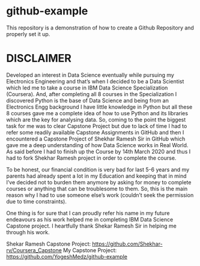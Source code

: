 # github-example
This repository is a demonstration of how to create a Github Repository and properly set it up.
# DISCLAIMER
Developed an interest in Data Science eventually while pursuing my Electronics Engineering and that’s when I decided to be a Data Scientist which led me to take a course in IBM Data Science Specialization (Coursera). And, after completing all 8 courses in the Specialization I discovered Python is the base of Data Science and being from an Electronics Engg background I have little knowledge in Python but all these 8 courses gave me a complete idea of how to use Python and its libraries which are the key for analysing data. So, coming to the point the biggest task for me was to clear Capstone Project but due to lack of time I had to refer some readily available Capstone Assignments in GitHub and then I encountered a Capstone Project of Shekhar Ramesh Sir in GitHub which gave me a deep understanding of how Data Science works in Real World. As said before I had to finish up the Course by 14th March 2020 and thus I had to fork Shekhar Ramesh project in order to complete the course. 

To be honest, our financial condition is very bad for last 5-6 years and my parents had already spent a lot in my Education and keeping that in mind I’ve decided not to burden them anymore by asking for money to complete courses or anything that can be troublesome to them. So, this is the main reason why I had to use someone else’s work (couldn’t seek the permission due to time constraints).

One thing is for sure that I can proudly refer his name in my future endeavours as his work helped me in completing IBM Data Science Capstone project.
I heartfully thank Shekar Ramesh Sir in helping me through his work.

Shekar Ramesh Capstone Project: https://github.com/Shekhar-rv/Coursera_Capstone 
My Capstone Project: 
https://github.com/YogeshMedz/github-example

